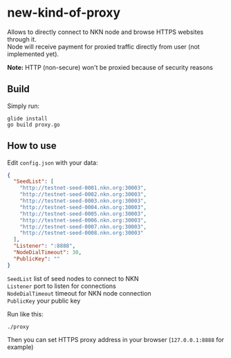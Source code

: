 # new-kind-of-proxy
Allows to directly connect to NKN node and browse HTTPS websites through it.  
Node will receive payment for proxied traffic directly from user (not implemented yet).

**Note:** HTTP (non-secure) won't be proxied because of security reasons

## Build
Simply run:
```shell
glide install
go build proxy.go
```

## How to use
Edit `config.json` with your data:
```json
{
  "SeedList": [
    "http://testnet-seed-0001.nkn.org:30003",
    "http://testnet-seed-0002.nkn.org:30003",
    "http://testnet-seed-0003.nkn.org:30003",
    "http://testnet-seed-0004.nkn.org:30003",
    "http://testnet-seed-0005.nkn.org:30003",
    "http://testnet-seed-0006.nkn.org:30003",
    "http://testnet-seed-0007.nkn.org:30003",
    "http://testnet-seed-0008.nkn.org:30003"
  ],
  "Listener": ":8888",
  "NodeDialTimeout": 30,
  "PublicKey": ""
}
```
`SeedList` list of seed nodes to connect to NKN  
`Listener` port to listen for connections  
`NodeDialTimeout` timeout for NKN node connection  
`PublicKey` your public key

Run like this:
```shell
./proxy
```

Then you can set HTTPS proxy address in your browser (`127.0.0.1:8888` for example)

